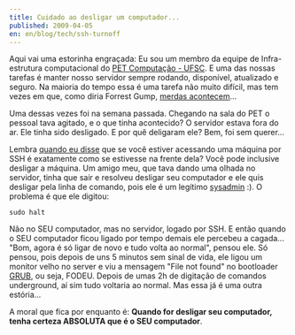 ```yaml
---
title: Cuidado ao desligar um computador...
published: 2009-04-05
en: en/blog/tech/ssh-turnoff
---
```


Aqui vai uma estorinha engraçada:
Eu sou um membro da equipe de Infra-estrutura computacional do [PET Computação - UFSC][1].
E uma das nossas tarefas é manter nosso servidor sempre rodando, disponível, atualizado e seguro.
Na maioria do tempo essa é uma tarefa não muito difícil,
mas tem vezes em que, como diria Forrest Gump, [merdas acontecem][2]...

<!--more-->

Uma dessas vezes foi na semana passada.
Chegando na sala do PET o pessoal tava agitado, e o que tinha acontecido?
O servidor estava fora do ar. Ele tinha sido desligado.
E por quê deligaram ele? Bem, foi sem querer...

Lembra [quando eu disse][5] que se você estiver acessando uma máquina por SSH é exatamente como se estivesse na frente dela?
Você pode inclusive desligar a máquina. Um amigo meu, que tava dando uma olhada no servidor,
tinha que sair e resolveu desligar seu computador e ele quis desligar pela linha de comando, pois ele é um legítimo [sysadmin][3] :).
O problema é que ele digitou:

    sudo halt

Não no SEU computador, mas no servidor, logado por SSH.
E então quando o SEU computador ficou ligado por tempo demais ele percebeu a cagada...
"Bom, agora é só ligar de novo e tudo volta ao normal", pensou ele.
Só pensou, pois depois de uns 5 minutos sem sinal de vida,
ele ligou um monitor velho no server e viu a mensagem "File not found" no bootloader [GRUB][4], ou seja, FODEU.
Depois de umas 2h de digitação de comandos underground, aí sim tudo voltaria ao normal.
Mas essa já é uma outra estória...

A moral que fica por enquanto é: **Quando for desligar seu computador, tenha certeza ABSOLUTA que é o SEU computador**.

[1]: <http://pet.inf.ufsc.br>
[2]: <http://en.wikipedia.org/wiki/Shit_happens>
[3]: <http://en.wikipedia.org/wiki/Sysadmin>
[4]: <http://en.wikipedia.org/wiki/GRUB>
[5]: </pt/blog/tech/ssh-sem-senhas-no-passwords>
